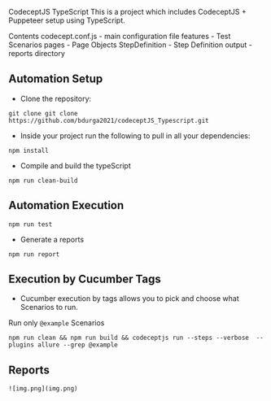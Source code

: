 CodeceptJS TypeScript 
This is a project which includes CodeceptJS + Puppeteer setup using TypeScript.

Contents
codecept.conf.js - main configuration file
features - Test Scenarios
pages - Page Objects
StepDefinition - Step Definition
output - reports directory

## Automation Setup

- Clone the repository:

```
git clone git clone https://github.com/bdurga2021/codeceptJS_Typescript.git
```
- Inside your project run the following to pull in all your dependencies:

```
npm install
```

- Compile and build the typeScript

```
npm run clean-build
```

## Automation Execution

```
npm run test
```

- Generate a reports

```
npm run report
```

## Execution by Cucumber Tags

- Cucumber execution by tags allows you to pick and choose what Scenarios to run.

Run only `@example` Scenarios

```
npm run clean && npm run build && codeceptjs run --steps --verbose  --plugins allure --grep @example

```
## Reports
```
![img.png](img.png)
```
